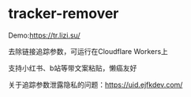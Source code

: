 # tracker-remover
Demo:https://tr.lizi.su/

去除链接追踪参数，可运行在Cloudflare Workers上

支持小红书、b站等带文案粘贴，懒癌友好

关于追踪参数泄露隐私的问题：https://uid.ejfkdev.com/
